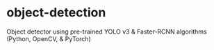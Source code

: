 # object-detection
Object detector using pre-trained YOLO v3 & Faster-RCNN algorithms (Python, OpenCV, & PyTorch)
